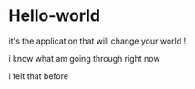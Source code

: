 # Hello-world
it's the application that will change your world !

i know what am going through right now 

i felt that before 
